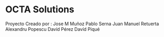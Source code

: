# OCTA Solutions
Proyecto Creado por :
 Jose M Muñoz
 Pablo Serna
 Juan Manuel Retuerta
 Alexandru Popescu
 Davíd Pérez
 Davíd Piqué 

